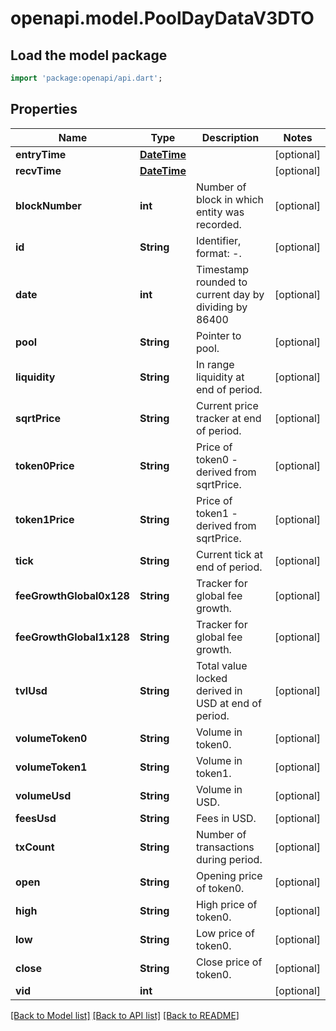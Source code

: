 # openapi.model.PoolDayDataV3DTO

## Load the model package
```dart
import 'package:openapi/api.dart';
```

## Properties
Name | Type | Description | Notes
------------ | ------------- | ------------- | -------------
**entryTime** | [**DateTime**](DateTime.md) |  | [optional] 
**recvTime** | [**DateTime**](DateTime.md) |  | [optional] 
**blockNumber** | **int** | Number of block in which entity was recorded. | [optional] 
**id** | **String** | Identifier, format: <pool address>-<day id>. | [optional] 
**date** | **int** | Timestamp rounded to current day by dividing by 86400 | [optional] 
**pool** | **String** | Pointer to pool. | [optional] 
**liquidity** | **String** | In range liquidity at end of period. | [optional] 
**sqrtPrice** | **String** | Current price tracker at end of period. | [optional] 
**token0Price** | **String** | Price of token0 - derived from sqrtPrice. | [optional] 
**token1Price** | **String** | Price of token1 - derived from sqrtPrice. | [optional] 
**tick** | **String** | Current tick at end of period. | [optional] 
**feeGrowthGlobal0x128** | **String** | Tracker for global fee growth. | [optional] 
**feeGrowthGlobal1x128** | **String** | Tracker for global fee growth. | [optional] 
**tvlUsd** | **String** | Total value locked derived in USD at end of period. | [optional] 
**volumeToken0** | **String** | Volume in token0. | [optional] 
**volumeToken1** | **String** | Volume in token1. | [optional] 
**volumeUsd** | **String** | Volume in USD. | [optional] 
**feesUsd** | **String** | Fees in USD. | [optional] 
**txCount** | **String** | Number of transactions during period. | [optional] 
**open** | **String** | Opening price of token0. | [optional] 
**high** | **String** | High price of token0. | [optional] 
**low** | **String** | Low price of token0. | [optional] 
**close** | **String** | Close price of token0. | [optional] 
**vid** | **int** |  | [optional] 

[[Back to Model list]](../README.md#documentation-for-models) [[Back to API list]](../README.md#documentation-for-api-endpoints) [[Back to README]](../README.md)


